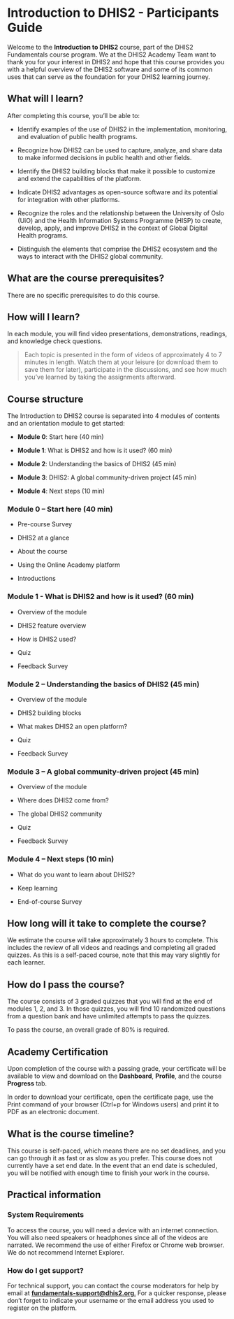 # Introduction to DHIS2 - Participants Guide

Welcome to the **Introduction to DHIS2** course, part of the DHIS2 Fundamentals course program. We at the DHIS2 Academy Team want to thank you for your interest in DHIS2 and hope that this course provides you with a helpful overview of the DHIS2 software and some of its common uses that can serve as the foundation for your DHIS2 learning journey.

## What will I learn?

After completing this course, you’ll be able to:

- Identify examples of the use of DHIS2 in the implementation, monitoring, and evaluation of public health programs.

- Recognize how DHIS2 can be used to capture, analyze, and share data to make informed decisions in public health and other fields.

- Identify the DHIS2 building blocks that make it possible to customize and extend the capabilities of the platform.

- Indicate DHIS2 advantages as open-source software and its potential for integration with other platforms.

- Recognize the roles and the relationship between the University of Oslo (UiO) and the Health Information Systems Programme (HISP) to create, develop, apply, and improve DHIS2 in the context of Global Digital Health programs.

- Distinguish the elements that comprise the DHIS2 ecosystem and the ways to interact with the DHIS2 global community.

## What are the course prerequisites?

There are no specific prerequisites to do this course.

## How will I learn?

In each module, you will find video presentations, demonstrations, readings, and knowledge check questions.

> Each topic is presented in the form of videos of approximately 4 to 7 minutes in length. Watch them at your leisure (or download them to save them for later), participate in the discussions, and see how much you’ve learned by taking the assignments afterward.

## Course structure

The Introduction to DHIS2 course is separated into 4 modules of contents and an orientation module to get started:

- **Module 0**: Start here (40 min)

- **Module 1**: What is DHIS2 and how is it used? (60 min)

- **Module 2**: Understanding the basics of DHIS2 (45 min)

- **Module 3**: DHIS2: A global community-driven project (45 min)

- **Module 4**: Next steps (10 min)

### Module 0 – Start here (40 min)

- Pre-course Survey

- DHIS2 at a glance

- About the course

- Using the Online Academy platform

- Introductions

### Module 1 - What is DHIS2 and how is it used? (60 min)

- Overview of the module

- DHIS2 feature overview

- How is DHIS2 used?

- Quiz

- Feedback Survey

### Module 2 – Understanding the basics of DHIS2 (45 min)

- Overview of the module

- DHIS2 building blocks

- What makes DHIS2 an open platform?

- Quiz

- Feedback Survey

### Module 3 – A global community-driven project (45 min)

- Overview of the module

- Where does DHIS2 come from?

- The global DHIS2 community

- Quiz

- Feedback Survey

### Module 4 – Next steps (10 min)

- What do you want to learn about DHIS2?

- Keep learning

- End-of-course Survey

## How long will it take to complete the course?

We estimate the course will take approximately 3 hours to complete. This includes the review of all videos and readings and completing all graded quizzes. As this is a self-paced course, note that this may vary slightly for each learner.

## How do I pass the course?

The course consists of 3 graded quizzes that you will find at the end of modules 1, 2, and 3. In those quizzes, you will find 10 randomized questions from a question bank and have unlimited attempts to pass the quizzes.

To pass the course, an overall grade of 80% is required.

## Academy Certification

Upon completion of the course with a passing grade, your certificate will be available to view and download on the **Dashboard**, **Profile**, and the course **Progress** tab.

In order to download your certificate, open the certificate page, use the Print command of your browser (Ctrl+p for Windows users) and print it to PDF as an electronic document.

## What is the course timeline?

This course is self-paced, which means there are no set deadlines, and you can go through it as fast or as slow as you prefer. This course does not currently have a set end date. In the event that an end date is scheduled, you will be notified with enough time to finish your work in the course.

## Practical information

### System Requirements

To access the course, you will need a device with an internet connection. You will also need speakers or headphones since all of the videos are narrated. We recommend the use of either Firefox or Chrome web browser. We do not recommend Internet Explorer.

### How do I get support?

For technical support, you can contact the course moderators for help by email at [**fundamentals-support@dhis2.org**.](mailto:fundamentals-support@dhis2.org) For a quicker response, please don’t forget to indicate your username or the email address you used to register on the platform.
